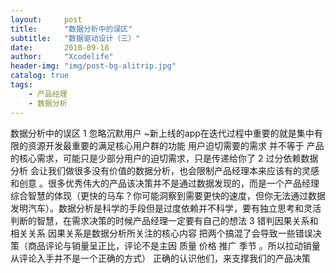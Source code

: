 ```yaml
---
layout:     post
title:      "数据分析中的误区"
subtitle:   "数据驱动设计（三）"
date:       2018-09-18
author:     "Xcodelife"
header-img: "img/post-bg-alitrip.jpg"
catalog: true
tags:
    - 产品经理
    - 数据分析
---
```


数据分析中的误区
1 忽略沉默用户
~新上线的app在迭代过程中重要的就是集中有限的资源开发最重要的满足核心用户群的功能
用户迫切需要的需求 并不等于 产品的核心需求，可能只是少部分用户的迫切需求，只是传递给你了
2 过分依赖数据分析
会让我们做很多没有价值的数据分析，也会限制产品经理本来应该有的灵感和创意 。很多优秀伟大的产品该决策并不是通过数据发现的，而是一个产品经理综合智慧的体现（更快的马车？你可能洞察到需要更快的速度，但你无法通过数据发明汽车）。数据分析是科学的手段但是过度依赖并不科学，要有独立思考和灵活判断的智慧，在需求决策的时候产品经理一定要有自己的想法
3 错判因果关系和相关关系
因果关系是数据分析所关注的核心内容
把两个搞混了会导致一些错误决策（商品评论与销量呈正比，评论不是主因 质量 价格 推广 季节 。所以拉动销量从评论入手并不是一个正确的方式）
正确的认识他们，来支撑我们的产品决策












